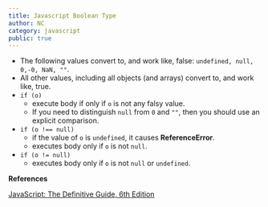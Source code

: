```yaml
---
title: Javascript Boolean Type
author: NC
category: javascript
public: true
---
```


- The following values convert to, and work like, false: `undefined, null, 0,-0, NaN, ""`.
- All other values, including all objects (and arrays) convert to, and work like, true.
- `if (o)`
	- execute body if only if `o` is not any falsy value.
	- If you need to distinguish `null` from `0` and `""`, then you should use an explicit comparison.
- `if (o !== null)`
	- if the value of `o` is `undefined`, it causes **ReferenceError**.
	- executes body only if `o` is not `null`.
- `if (o != null)`
	- executes body only if `o` is not `null` or `undefined`.

**References**

[JavaScript: The Definitive Guide, 6th Edition](http://shop.oreilly.com/product/9780596805531.do)
